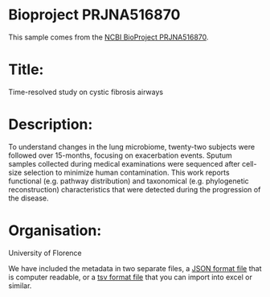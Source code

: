 # Bioproject PRJNA516870

This sample comes from the [NCBI BioProject PRJNA516870](https://www.ncbi.nlm.nih.gov/bioproject/?term=PRJNA516870).

# Title:
Time-resolved study on cystic fibrosis airways

# Description:
To understand changes in the lung microbiome, twenty-two subjects were followed over 15-months, focusing on exacerbation events. Sputum samples collected during medical examinations were sequenced after cell-size selection to minimize human contamination. This work reports functional (e.g. pathway distribution) and taxonomical (e.g. phylogenetic reconstruction) characteristics that were detected during the progression of the disease.

# Organisation:
University of Florence


We have included the metadata in two separate files, a [JSON format file](PRJNA516870.metadata.json.gz) that is computer readable, or a [tsv format file](PRJNA516870.metadata.tsv.gz) that you can import into excel or similar.
